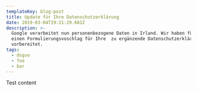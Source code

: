 ```yaml
---
templateKey: blog-post
title: Update für Ihre Datenschutzerklärung
date: 2019-03-04T19:21:29.681Z
description: >-
  Google verarbeitet nun personenbezogene Daten in Irland. Wir haben für Sie
  einen Formulierungsvoschlag für Ihre  zu ergänzende Datenschutzerklärung
  vorbereitet.
tags:
  - dsgvo
  - foo
  - bar
---
```

Test content
